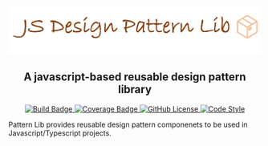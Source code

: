 ![Pattern Lib Banner](docs/pattern-lib.png)

<h2 align="center">A javascript-based reusable design pattern library</h2>
<p align="center">
    <a href="https://github.com/crupakheti/pattern-lib/actions/workflows/node.js.yml?query=workflow%3A%22Node.js+CI%22+branch%3Amain++">
        <img alt="Build Badge" src="https://github.com/crupakheti/pattern-lib/actions/workflows/node.js.yml/badge.svg"></img>
    </a>
    <a href="https://github.com/crupakheti/pattern-lib/actions/workflows/node.js.yml?query=workflow%3A%22Node.js+CI%22+branch%3Amain++">
        <img alt="Coverage Badge" src="https://img.shields.io/endpoint?url=https://gist.githubusercontent.com/crupakheti/d551fd551fb6cb3687e1e775e627e039/raw/pattern-lib__heads_main.json"></img>
    </a>
    <a href="https://github.com/crupakheti/pattern-lib/blob/main/LICENSE">
        <img alt="GitHub License" src="https://img.shields.io/badge/License-MIT-blue.svg"></img>
    </a>
    <a href="https://github.com/prettier/prettier">
        <img alt="Code Style" src="https://img.shields.io/badge/Code_Style-prettier-ff69b4.svg?style=flat-square"></img>
    </a>            
</p>

Pattern Lib provides reusable design pattern componenets to be used in Javascript/Typescript projects.

